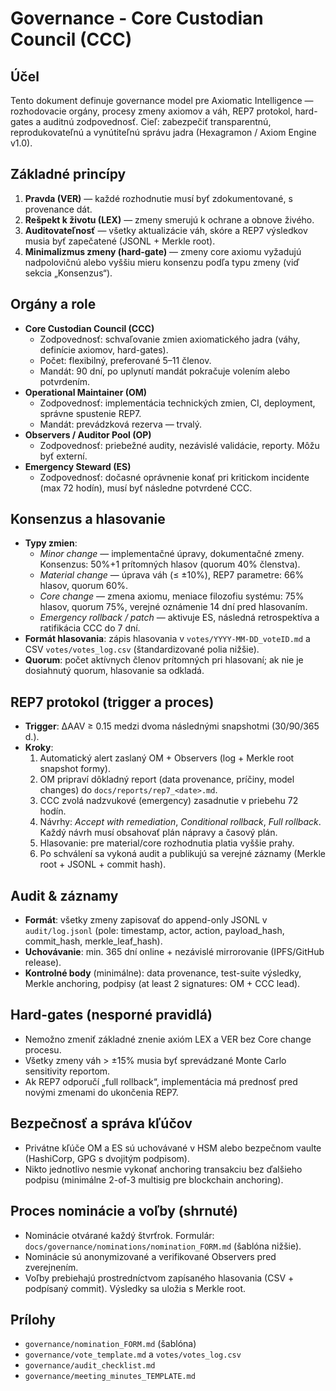 # Governance - Core Custodian Council (CCC)

## Účel
Tento dokument definuje governance model pre Axiomatic Intelligence — rozhodovacie orgány, procesy zmeny axiomov a váh, REP7 protokol, hard-gates a auditnú zodpovednosť. Cieľ: zabezpečiť transparentnú, reprodukovateľnú a vynútiteľnú správu jadra (Hexagramon / Axiom Engine v1.0).

## Základné princípy
1. **Pravda (VER)** — každé rozhodnutie musí byť zdokumentované, s provenance dát.  
2. **Rešpekt k životu (LEX)** — zmeny smerujú k ochrane a obnove živého.  
3. **Auditovateľnosť** — všetky aktualizácie váh, skóre a REP7 výsledkov musia byť zapečatené (JSONL + Merkle root).  
4. **Minimalizmus zmeny (hard-gate)** — zmeny core axiomu vyžadujú nadpolovičnú alebo vyššiu mieru konsenzu podľa typu zmeny (viď sekcia „Konsenzus“).

## Orgány a role
- **Core Custodian Council (CCC)**  
  - Zodpovednosť: schvaľovanie zmien axiomatického jadra (váhy, definície axiomov, hard-gates).  
  - Počet: flexibilný, preferované 5–11 členov.  
  - Mandát: 90 dní, po uplynutí mandát pokračuje volením alebo potvrdením.  
- **Operational Maintainer (OM)**  
  - Zodpovednosť: implementácia technických zmien, CI, deployment, správne spustenie REP7.  
  - Mandát: prevádzková rezerva — trvalý.  
- **Observers / Auditor Pool (OP)**  
  - Zodpovednosť: priebežné audity, nezávislé validácie, reporty. Môžu byť externí.  
- **Emergency Steward (ES)**  
  - Zodpovednosť: dočasné oprávnenie konať pri kritickom incidente (max 72 hodín), musí byť následne potvrdené CCC.

## Konsenzus a hlasovanie
- **Typy zmien**:
  - *Minor change* — implementačné úpravy, dokumentačné zmeny. Konsenzus: 50%+1 prítomných hlasov (quorum 40% členstva).
  - *Material change* — úprava váh (≤ ±10%), REP7 parametre: 66% hlasov, quorum 60%.
  - *Core change* — zmena axiomu, meniace filozofiu systému: 75% hlasov, quorum 75%, verejné oznámenie 14 dní pred hlasovaním.
  - *Emergency rollback / patch* — aktivuje ES, následná retrospektíva a ratifikácia CCC do 7 dní.
- **Formát hlasovania**: zápis hlasovania v `votes/YYYY-MM-DD_voteID.md` a CSV `votes/votes_log.csv` (štandardizované polia nižšie).
- **Quorum**: počet aktívnych členov prítomných pri hlasovaní; ak nie je dosiahnutý quorum, hlasovanie sa odkladá.

## REP7 protokol (trigger a proces)
- **Trigger**: ΔAAV ≥ 0.15 medzi dvoma následnými snapshotmi (30/90/365 d.).  
- **Kroky**:
  1. Automatický alert zaslaný OM + Observers (log + Merkle root snapshot formy).  
  2. OM pripraví dôkladný report (data provenance, príčiny, model changes) do `docs/reports/rep7_<date>.md`.  
  3. CCC zvolá nadzvukové (emergency) zasadnutie v priebehu 72 hodín.  
  4. Návrhy: *Accept with remediation*, *Conditional rollback*, *Full rollback*. Každý návrh musí obsahovať plán nápravy a časový plán.  
  5. Hlasovanie: pre material/core rozhodnutia platia vyššie prahy.  
  6. Po schválení sa vykoná audit a publikujú sa verejné záznamy (Merkle root + JSONL + commit hash).

## Audit & záznamy
- **Formát**: všetky zmeny zapisovať do append-only JSONL v `audit/log.jsonl` (pole: timestamp, actor, action, payload_hash, commit_hash, merkle_leaf_hash).  
- **Uchovávanie**: min. 365 dní online + nezávislé mirrorovanie (IPFS/GitHub release).  
- **Kontrolné body** (minimálne): data provenance, test-suite výsledky, Merkle anchoring, podpisy (at least 2 signatures: OM + CCC lead).

## Hard-gates (nesporné pravidlá)
- Nemožno zmeniť základné znenie axióm LEX a VER bez Core change procesu.  
- Všetky zmeny váh > ±15% musia byť sprevádzané Monte Carlo sensitivity reportom.  
- Ak REP7 odporučí „full rollback“, implementácia má prednosť pred novými zmenami do ukončenia REP7.

## Bezpečnosť a správa kľúčov
- Privátne kľúče OM a ES sú uchovávané v HSM alebo bezpečnom vaulte (HashiCorp, GPG s dvojitým podpisom).  
- Nikto jednotlivo nesmie vykonať anchoring transakciu bez ďalšieho podpisu (minimálne 2-of-3 multisig pre blockchain anchoring).

## Proces nominácie a voľby (shrnuté)
- Nominácie otvárané každý štvrťrok. Formulár: `docs/governance/nominations/nomination_FORM.md` (šablóna nižšie).  
- Nominácie sú anonymizované a verifikované Observers pred zverejnením.  
- Voľby prebiehajú prostredníctvom zapísaného hlasovania (CSV + podpísaný commit). Výsledky sa uložia s Merkle root.

## Prílohy
- `governance/nomination_FORM.md` (šablóna)
- `governance/vote_template.md` a `votes/votes_log.csv`
- `governance/audit_checklist.md`
- `governance/meeting_minutes_TEMPLATE.md`
